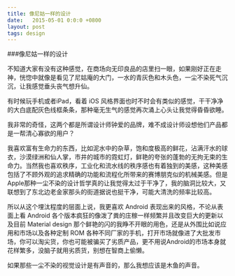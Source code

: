 ```yaml
---
title: 像尼姑一样的设计
date:   2015-05-01 0:0:0 +0800
layout: post
tags: design
---
```

 
###像尼姑一样的设计

不知道大家有没有这种感觉，在商场向无印良品的店里扫一眼，如果刚好正在走神，恍惚中就像是看见了尼姑庵的大门，一水的青灰色和木头色，一尘不染死气沉沉，让我感觉垂头丧气想升仙。

有时候玩手机或者iPad，看着 iOS 风格界面也时不时会有类似的感觉，干干净净的大白底配灰色线框条条，那种毫无生气的感觉再次涌上心头让我觉得昏昏欲睡。

我非常的奇怪，这两个都是所谓设计师钟爱的品牌，难不成设计师设想他们产品都是一帮清心寡欲的用户？

我喜欢富有生命力的东西，比如泥水中的杂草，饱和度极高的鲜花，沾满汗水的球衣，沙漠绿洲和仙人掌，市井的城市的霓虹灯，鲜艳的夸张的蓬勃的无拘无束的生命力。当然我也喜欢秩序，工业化和流水线的秩序感也有着独到的美感，这种美感包括了不顾外观的追求精确的功能和流程化所带来的赛博朋克似的机械美感。但是Apple那种一尘不染的设计哲学真的让我觉得太过于干净了，我的脑洞比较大，又联想到了东北边老金家那头的街道据说也挺干净，可能大清洗的频率比较高。

所以从这个埋汰程度的层面上说，我更喜欢 Android 表现出来的风格，不论从表面上看 Android 各个版本疯狂的像泼了粪的庄稼一样频繁并且改变巨大的更新以及目前 Material design 那个鲜艳的闪的我睁不开眼的用色，还是从外围比如说应用和市场以及各种定制 ROM 各种不同厂家的手机，打开市场就像进了大批发市场，你可以淘尖货，你也可能被骗买了劣质产品，更不用说Android的市场本身就花样繁多，没脑子就用劣质货，别想在智商上偷懒。

如果那些一尘不染的视觉设计是有声音的，那么我想应该是木鱼的声音。